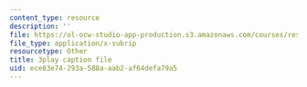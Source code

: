 ```yaml
---
content_type: resource
description: ''
file: https://ol-ocw-studio-app-production.s3.amazonaws.com/courses/res-6-012-introduction-to-probability-spring-2018/ece83e74293a588aaab2af64defa79a5_sSWHT2kbkvc.vtt
file_type: application/x-subrip
resourcetype: Other
title: 3play caption file
uid: ece83e74-293a-588a-aab2-af64defa79a5
---
```

